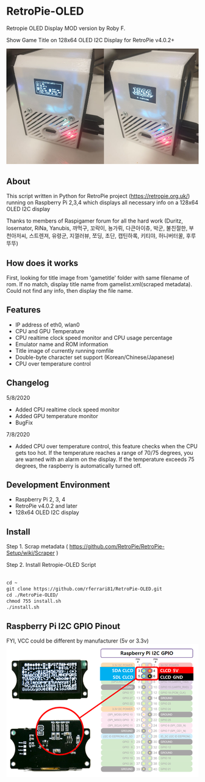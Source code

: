 # RetroPie-OLED
Retropie OLED Display MOD version by Roby F.

Show Game Title on 128x64 OLED I2C Display for RetroPie v4.0.2+

![oled example00](RetroPie-example.jpg)

## About
This script written in Python for RetroPie project (https://retropie.org.uk/) running on Raspberry Pi 2,3,4 which displays all necessary info on a 128x64 OLED I2C display

Thanks to members of Raspigamer forum for all the hard work (Duritz, losernator, RiNa, Yanubis, 까먹구, 꼬락이, 뇽가뤼, 다큰아이츄, 박군, 불친절한, 부천아저씨, 스트렌져, 유령군, 지껄러뷰, 쪼딩, 초단, 캡틴하록, 키티야, 허니버터꿀, 후루뚜뚜)

## How does it works
First, looking for title image from 'gametitle' folder with same filename of rom.
If no match, display title name from gamelist.xml(scraped metadata).
Could not find any info, then display the file name.

## Features

* IP address of eth0, wlan0
* CPU and GPU Temperature
* CPU realtime clock speed monitor and CPU usage percentage
* Emulator name and ROM information
* Title image of currently running romfile
* Double-byte character set support (Korean/Chinese/Japanese)
* CPU over temperature control

## Changelog

5/8/2020
* Added CPU realtime clock speed monitor
* Added GPU temperature monitor
* BugFix

7/8/2020
* Added CPU over temperature control, this feature checks when the CPU gets too hot.
  If the temperature reaches a range of 70/75 degrees, you are warned with an alarm on the display.
  If the temperature exceeds 75 degrees, the raspberry is automatically turned off.

## Development Environment
* Raspberry Pi 2, 3, 4
* RetroPie v4.0.2 and later
* 128x64 OLED I2C display

## Install
Step 1. Scrap metadata ( https://github.com/RetroPie/RetroPie-Setup/wiki/Scraper )

Step 2. Install Retropie-OLED Script
<pre><code>
cd ~
git clone https://github.com/rferrari81/RetroPie-OLED.git
cd ./RetroPie-OLED/
chmod 755 install.sh
./install.sh
</code></pre>

## Raspberry Pi I2C GPIO Pinout
FYI, VCC could be different by manufacturer (5v or 3.3v)
![i2c](RetroPie-OLED-RaspberryGPIO.png)
